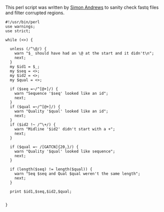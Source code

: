 This perl script was written by [Simon Andrews](https://github.com/s-andrews) to sanity check fastq files and filter corrupted regions.

```
#!/usr/bin/perl
use warnings;
use strict;

while (<>) {

  unless (/^\@/) {
    warn "$_ should have had an \@ at the start and it didn't\n";
    next;
  }
  my $id1 = $_;
  my $seq = <>;
  my $id2 = <>;
  my $qual = <>;

  if ($seq =~/^[@+]/) {
    warn "Sequence '$seq' looked like an id";
    next;
  }
  if ($qual =~/^[@+]/) {
    warn "Quality '$qual' looked like an id";
    next;
  }
  if ($id2 !~ /^\+/) {
    warn "Midline '$id2' didn't start with a +";
    next;
  }

  if ($qual =~ /[GATCN]{20,}/) {
    warn "Quality '$qual' looked like sequence";
    next;
  }

  if (length($seq) != length($qual)) {
    warn "Seq $seq and Qual $qual weren't the same length";
    next;
  }

  print $id1,$seq,$id2,$qual;


}
```
